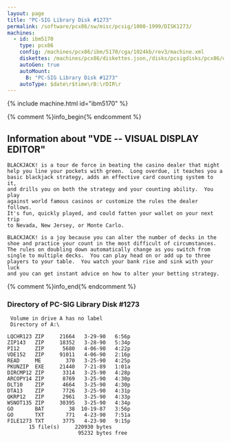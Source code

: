 ```yaml
---
layout: page
title: "PC-SIG Library Disk #1273"
permalink: /software/pcx86/sw/misc/pcsig/1000-1999/DISK1273/
machines:
  - id: ibm5170
    type: pcx86
    config: /machines/pcx86/ibm/5170/cga/1024kb/rev3/machine.xml
    diskettes: /machines/pcx86/diskettes.json,/disks/pcsigdisks/pcx86/diskettes.json
    autoGen: true
    autoMount:
      B: "PC-SIG Library Disk #1273"
    autoType: $date\r$time\rB:\rDIR\r
---
```


{% include machine.html id="ibm5170" %}

{% comment %}info_begin{% endcomment %}

## Information about "VDE -- VISUAL DISPLAY EDITOR"

    BLACKJACK! is a tour de force in beating the casino dealer that might
    help you line your pockets with green.  Long overdue, it teaches you a
    basic blackjack strategy, adds an effective card counting system to it,
    and drills you on both the strategy and your counting ability.  You play
    against world famous casinos or customize the rules the dealer follows.
    It's fun, quickly played, and could fatten your wallet on your next trip
    to Nevada, New Jersey, or Monte Carlo.
    
    BLACKJACK! is a joy because you can alter the number of decks in the
    shoe and practice your count in the most difficult of circumstances.
    The rules on doubling down automatically change as you switch from
    single to multiple decks.  You can play head on or add up to three
    players to your table.  You watch your bank rise and sink with your luck
    and you can get instant advice on how to alter your betting strategy.
{% comment %}info_end{% endcomment %}


### Directory of PC-SIG Library Disk #1273

     Volume in drive A has no label
     Directory of A:\

    LQCHR123 ZIP     21664   3-29-90   6:56p
    ZIP143   ZIP     18352   3-28-90   5:34p
    PI12     ZIP      5680   4-06-90   4:22p
    VDE152   ZIP     91011   4-06-90   2:16p
    READ     ME        370   3-25-90   4:25p
    PKUNZIP  EXE     21440   7-21-89   1:01a
    DIRCMP12 ZIP      3314   3-25-90   4:28p
    ARCOPY14 ZIP      8769   3-25-90   4:30p
    DLT10    ZIP      4664   3-25-90   4:30p
    DTA13    ZIP      7726   3-25-90   4:31p
    QKRP12   ZIP      2961   3-25-90   4:33p
    WSNOT135 ZIP     30395   3-25-90   4:34p
    GO       BAT        38  10-19-87   3:56p
    GO       TXT       771   4-23-90   7:51a
    FILE1273 TXT      3775   4-23-90   9:15p
           15 file(s)     220930 bytes
                           95232 bytes free

